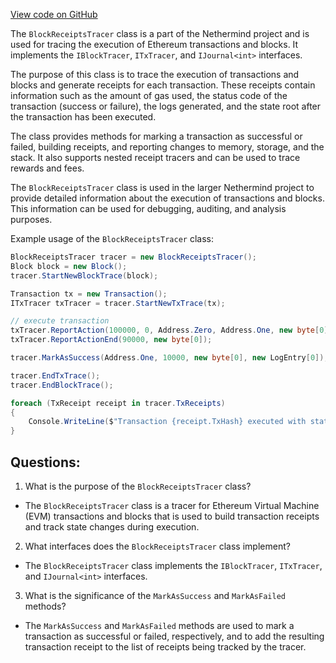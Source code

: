 [View code on GitHub](https://github.com/nethermindeth/nethermind/Nethermind.Evm/Tracing/BlockReceiptsTracer.cs)

The `BlockReceiptsTracer` class is a part of the Nethermind project and is used for tracing the execution of Ethereum transactions and blocks. It implements the `IBlockTracer`, `ITxTracer`, and `IJournal<int>` interfaces. 

The purpose of this class is to trace the execution of transactions and blocks and generate receipts for each transaction. These receipts contain information such as the amount of gas used, the status code of the transaction (success or failure), the logs generated, and the state root after the transaction has been executed. 

The class provides methods for marking a transaction as successful or failed, building receipts, and reporting changes to memory, storage, and the stack. It also supports nested receipt tracers and can be used to trace rewards and fees. 

The `BlockReceiptsTracer` class is used in the larger Nethermind project to provide detailed information about the execution of transactions and blocks. This information can be used for debugging, auditing, and analysis purposes. 

Example usage of the `BlockReceiptsTracer` class:

```csharp
BlockReceiptsTracer tracer = new BlockReceiptsTracer();
Block block = new Block();
tracer.StartNewBlockTrace(block);

Transaction tx = new Transaction();
ITxTracer txTracer = tracer.StartNewTxTrace(tx);

// execute transaction
txTracer.ReportAction(100000, 0, Address.Zero, Address.One, new byte[0], ExecutionType.Call);
txTracer.ReportActionEnd(90000, new byte[0]);

tracer.MarkAsSuccess(Address.One, 10000, new byte[0], new LogEntry[0]);

tracer.EndTxTrace();
tracer.EndBlockTrace();

foreach (TxReceipt receipt in tracer.TxReceipts)
{
    Console.WriteLine($"Transaction {receipt.TxHash} executed with status code {receipt.StatusCode}");
}
```
## Questions: 
 1. What is the purpose of the `BlockReceiptsTracer` class?
- The `BlockReceiptsTracer` class is a tracer for Ethereum Virtual Machine (EVM) transactions and blocks that is used to build transaction receipts and track state changes during execution.

2. What interfaces does the `BlockReceiptsTracer` class implement?
- The `BlockReceiptsTracer` class implements the `IBlockTracer`, `ITxTracer`, and `IJournal<int>` interfaces.

3. What is the significance of the `MarkAsSuccess` and `MarkAsFailed` methods?
- The `MarkAsSuccess` and `MarkAsFailed` methods are used to mark a transaction as successful or failed, respectively, and to add the resulting transaction receipt to the list of receipts being tracked by the tracer.